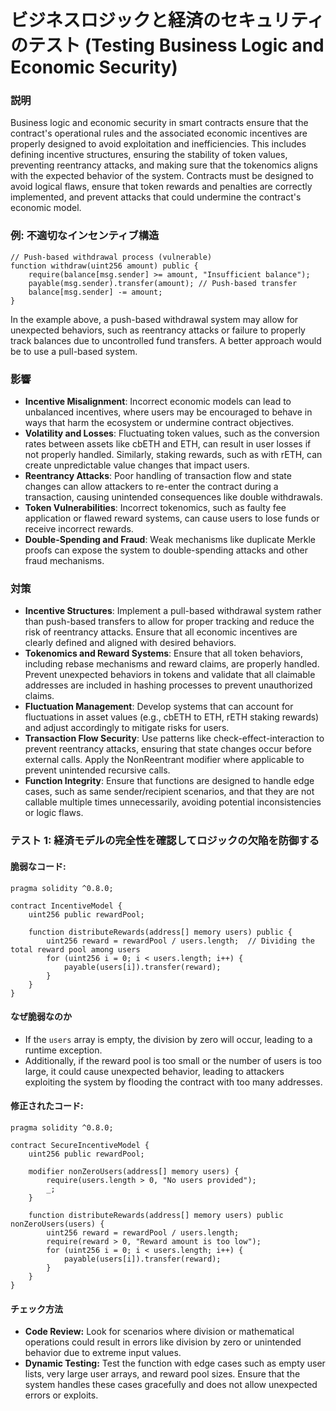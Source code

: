 # ビジネスロジックと経済のセキュリティのテスト (Testing Business Logic and Economic Security)

### **説明**

Business logic and economic security in smart contracts ensure that the contract's operational rules and the associated economic incentives are properly designed to avoid exploitation and inefficiencies. This includes defining incentive structures, ensuring the stability of token values, preventing reentrancy attacks, and making sure that the tokenomics aligns with the expected behavior of the system. Contracts must be designed to avoid logical flaws, ensure that token rewards and penalties are correctly implemented, and prevent attacks that could undermine the contract's economic model.

### **例: 不適切なインセンティブ構造**

```solidity
// Push-based withdrawal process (vulnerable)
function withdraw(uint256 amount) public {
    require(balance[msg.sender] >= amount, "Insufficient balance");
    payable(msg.sender).transfer(amount); // Push-based transfer
    balance[msg.sender] -= amount;
}
```

In the example above, a push-based withdrawal system may allow for unexpected behaviors, such as reentrancy attacks or failure to properly track balances due to uncontrolled fund transfers. A better approach would be to use a pull-based system.

### **影響**

- **Incentive Misalignment**: Incorrect economic models can lead to unbalanced incentives, where users may be encouraged to behave in ways that harm the ecosystem or undermine contract objectives.
- **Volatility and Losses**: Fluctuating token values, such as the conversion rates between assets like cbETH and ETH, can result in user losses if not properly handled. Similarly, staking rewards, such as with rETH, can create unpredictable value changes that impact users.
- **Reentrancy Attacks**: Poor handling of transaction flow and state changes can allow attackers to re-enter the contract during a transaction, causing unintended consequences like double withdrawals.
- **Token Vulnerabilities**: Incorrect tokenomics, such as faulty fee application or flawed reward systems, can cause users to lose funds or receive incorrect rewards.
- **Double-Spending and Fraud**: Weak mechanisms like duplicate Merkle proofs can expose the system to double-spending attacks and other fraud mechanisms.

### **対策**

- **Incentive Structures**: Implement a pull-based withdrawal system rather than push-based transfers to allow for proper tracking and reduce the risk of reentrancy attacks. Ensure that all economic incentives are clearly defined and aligned with desired behaviors.
- **Tokenomics and Reward Systems**: Ensure that all token behaviors, including rebase mechanisms and reward claims, are properly handled. Prevent unexpected behaviors in tokens and validate that all claimable addresses are included in hashing processes to prevent unauthorized claims.
- **Fluctuation Management**: Develop systems that can account for fluctuations in asset values (e.g., cbETH to ETH, rETH staking rewards) and adjust accordingly to mitigate risks for users.
- **Transaction Flow Security**: Use patterns like check-effect-interaction to prevent reentrancy attacks, ensuring that state changes occur before external calls. Apply the NonReentrant modifier where applicable to prevent unintended recursive calls.
- **Function Integrity**: Ensure that functions are designed to handle edge cases, such as same sender/recipient scenarios, and that they are not callable multiple times unnecessarily, avoiding potential inconsistencies or logic flaws.



### **テスト 1: 経済モデルの完全性を確認してロジックの欠陥を防御する**

#### 脆弱なコード:
```solidity
pragma solidity ^0.8.0;

contract IncentiveModel {
    uint256 public rewardPool;
    
    function distributeRewards(address[] memory users) public {
        uint256 reward = rewardPool / users.length;  // Dividing the total reward pool among users
        for (uint256 i = 0; i < users.length; i++) {
            payable(users[i]).transfer(reward);
        }
    }
}
```
#### **なぜ脆弱なのか**
- If the `users` array is empty, the division by zero will occur, leading to a runtime exception.
- Additionally, if the reward pool is too small or the number of users is too large, it could cause unexpected behavior, leading to attackers exploiting the system by flooding the contract with too many addresses.

#### 修正されたコード:

```solidity
pragma solidity ^0.8.0;

contract SecureIncentiveModel {
    uint256 public rewardPool;
    
    modifier nonZeroUsers(address[] memory users) {
        require(users.length > 0, "No users provided");
        _;
    }

    function distributeRewards(address[] memory users) public nonZeroUsers(users) {
        uint256 reward = rewardPool / users.length;
        require(reward > 0, "Reward amount is too low");
        for (uint256 i = 0; i < users.length; i++) {
            payable(users[i]).transfer(reward);
        }
    }
}
```

#### **チェック方法**
- **Code Review:** Look for scenarios where division or mathematical operations could result in errors like division by zero or unintended behavior due to extreme input values.
- **Dynamic Testing:** Test the function with edge cases such as empty user lists, very large user arrays, and reward pool sizes. Ensure that the system handles these cases gracefully and does not allow unexpected errors or exploits.
